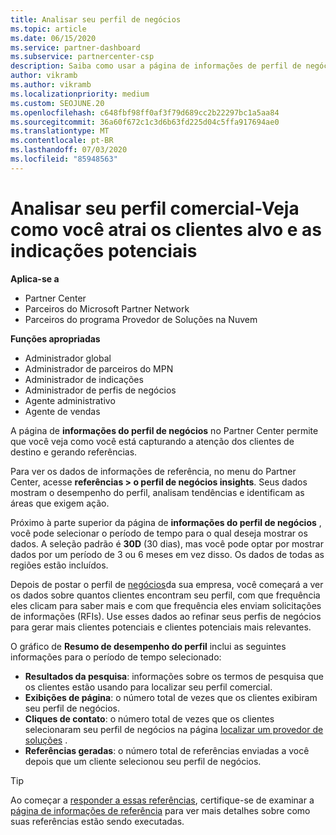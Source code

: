```yaml
---
title: Analisar seu perfil de negócios
ms.topic: article
ms.date: 06/15/2020
ms.service: partner-dashboard
ms.subservice: partnercenter-csp
description: Saiba como usar a página de informações de perfil de negócios para ver como você está capturando a atenção dos clientes de destino e gerando referências.
author: vikramb
ms.author: vikramb
ms.localizationpriority: medium
ms.custom: SEOJUNE.20
ms.openlocfilehash: c648fbf98ff0af3f79d689cc2b22297bc1a5aa84
ms.sourcegitcommit: 36a60f672c1c3d6b63fd225d04c5ffa917694ae0
ms.translationtype: MT
ms.contentlocale: pt-BR
ms.lasthandoff: 07/03/2020
ms.locfileid: "85948563"
---
```

# <a name="analyze-your-business-profile---see-how-well-you-attract-target-customers-and-potential-referrals"></a>Analisar seu perfil comercial-Veja como você atrai os clientes alvo e as indicações potenciais
<!-- 
https://go.microsoft.com/fwlink/?linkid=849120
-->

**Aplica-se a**

- Partner Center
- Parceiros do Microsoft Partner Network
- Parceiros do programa Provedor de Soluções na Nuvem

**Funções apropriadas**

- Administrador global
- Administrador de parceiros do MPN
- Administrador de indicações
- Administrador de perfis de negócios
- Agente administrativo
- Agente de vendas

A página de **informações do perfil de negócios** no Partner Center permite que você veja como você está capturando a atenção dos clientes de destino e gerando referências.

Para ver os dados de informações de referência, no menu do Partner Center, acesse **referências > o perfil de negócios insights**. Seus dados mostram o desempenho do perfil, analisam tendências e identificam as áreas que exigem ação.

Próximo à parte superior da página de **informações do perfil de negócios** , você pode selecionar o período de tempo para o qual deseja mostrar os dados. A seleção padrão é **30D** (30 dias), mas você pode optar por mostrar dados por um período de 3 ou 6 meses em vez disso. Os dados de todas as regiões estão incluídos.

Depois de postar o perfil de [negócios](create-a-marketing-profile.md)da sua empresa, você começará a ver os dados sobre quantos clientes encontram seu perfil, com que frequência eles clicam para saber mais e com que frequência eles enviam solicitações de informações (RFIs). Use esses dados ao refinar seus perfis de negócios para gerar mais clientes potenciais e clientes potenciais mais relevantes.

O gráfico de **Resumo de desempenho do perfil** inclui as seguintes informações para o período de tempo selecionado:

- **Resultados da pesquisa**: informações sobre os termos de pesquisa que os clientes estão usando para localizar seu perfil comercial.
- **Exibições de página**: o número total de vezes que os clientes exibiram seu perfil de negócios.
- **Cliques de contato**: o número total de vezes que os clientes selecionaram seu perfil de negócios na página [localizar um provedor de soluções](https://www.microsoft.com/solution-providers/home) .
- **Referências geradas**: o número total de referências enviadas a você depois que um cliente selecionou seu perfil de negócios.

> [!TIP]
> Ao começar a [responder a essas referências](responding-to-referrals.md), certifique-se de examinar a [página de informações de referência](referral-insights.md) para ver mais detalhes sobre como suas referências estão sendo executadas.
